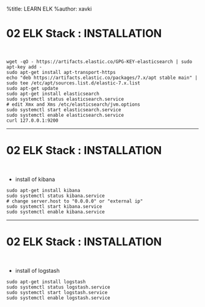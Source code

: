 %title: LEARN ELK
%author: xavki

# 02 ELK Stack : INSTALLATION

<br>

```
wget -qO - https://artifacts.elastic.co/GPG-KEY-elasticsearch | sudo apt-key add -
sudo apt-get install apt-transport-https
echo "deb https://artifacts.elastic.co/packages/7.x/apt stable main" | sudo tee /etc/apt/sources.list.d/elastic-7.x.list
sudo apt-get update
sudo apt-get install elasticsearch
sudo systemctl status elasticsearch.service
# edit Xmx and Xms /etc/elasticsearch/jvm.options
sudo systemctl start elasticsearch.service
sudo systemctl enable elasticsearch.service
curl 127.0.0.1:9200
```

------------------------------------------------------------

# 02 ELK Stack : INSTALLATION


<br>

* install of kibana

```
sudo apt-get install kibana
sudo systemctl status kibana.service
# change server.host to "0.0.0.0" or "external ip"
sudo systemctl start kibana.service
sudo systemctl enable kibana.service
```

------------------------------------------------------------

# 02 ELK Stack : INSTALLATION

<br>

* install of logstash

```
sudo apt-get install logstash
sudo systemctl status logstash.service
sudo systemctl start logstash.service
sudo systemctl enable logstash.service
```
